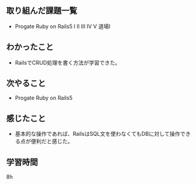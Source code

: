 ## 取り組んだ課題一覧
* Progate Ruby on Rails5 I II III IV V 道場Ⅰ
## わかったこと
* RailsでCRUD処理を書く方法が学習できた。
## 次やること
* Progate Ruby on Rails5
## 感じたこと
* 基本的な操作であれば、RailsはSQL文を使わなくてもDBに対して操作できる点が便利だと感じた。
## 学習時間
8h